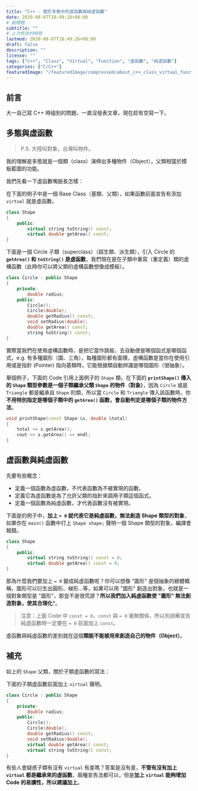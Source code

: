 ```yaml
---
title: "C++ - 關於多態中的虛函數與純虛函數"
date: 2020-08-07T18:49:28+08:00
# 副標題
subtitle: ""
# 上次修改的時間
lastmod: 2020-08-07T18:49:26+08:00
draft: false
description: ""
license: ""
tags: ["C++", "Class", "Virtual", "Function", "虛函數", "純虛函數"]
categories: ["C/C++"]
featuredImage: "/featuredImage/compressed/about_c++_class_virtual_function.png"
---
```


## 前言

大一自己寫 C++ 時碰到的問題，一直沒發表文章，現在趁有空寫一下。

## 多態與虛函數

> P.S. 大陸叫對象，台灣叫物件。

我的理解是多態就是一個類（class）演伸出多種物件（Object），父類相當於模板藍圖的功能。

我們先看一下虛函數嘴臉長怎樣：

在下面的例子中是一個 Base Class（基類、父類），如果函數前面宣告有添加 `virtual` 就是虛函數。

```c++
class Shape
{
    public:
        virtual string toString() const;
        virtual double getArea() const;
}
```

下面是一個 Circle 子類（superclass）（超生類、派生類），引入 Circle 的 **`getArea()` 和 `toString()` 是虛函數**，我們現在是在子類中重寫（重定義）類的虛構函數（此時你可以將父類的虛構函數想像成模板）。

```c++
class Circle : public Shape
{
    private:
        double radius;
    public:
        Circle();
        Circle(double);
        double getRadius() const;
        void setRadius(double);
        double getArea() const;
        string toString() const;
}
```

實際當我們在使用虛構函數時，是把它當作跳板，去自動便是哪個函式是哪個函式，e.g. 有多種圖形（園、三角），每種圖形都有面積，虛構函數是當你在使用引用或是指針 (Pointer) 指向基類時，它能根據類自動辨識是哪個圖形（很抽象）。

舉個例子，下面的 Code 引用上面例子的 `Shape` 類，在下面的 **`printShape()` 傳入的 `Shape` 類型參數是一個子類繼承父類 `Shape` 的物件（對象）**，因為 `Circle` 或是 `Triangle` 都是繼承自 `Shape` 的類，所以當 `Circle` 和 `Triangle` 傳入該函數時，你**不用特別指定是哪個子類中的 `getArea()` 函數，會自動判定是哪個子類的物件方法**。

```c++
void printShape(const Shape &s, double &total)
{
    total += s.getArea();
    cout << s.getArea() << endl;
}
```

## 虛函數與純虛函數

先要有些概念：

- 定義一個函數為虛函數，不代表函數為不被實現的函數。
- 定義它為虛函數是為了允許父類的指針來調用子類這個函式。
- 定義一個函數為純虛函數，才代表函數沒有被實現。

下面是的例子中，**加上 `= 0` 就代表它是純虛函數，無法創造 Shape 類型的對象**，如果你在 `main()` 函數中打上 `Shape shape;` 聲明一個 Shape 類型的對象，編譯會報錯。

```c++
class Shape
{
    public:
        virtual string toString() const = 0;
        virtual double getArea() const = 0;
}
```

那為什麼我們要加上 `= 0` 變成純虛函數呢？你可以想像 "圖形" 是個抽象的總體概稱，圖形可以衍生出圓形、梯形...等，如果可以用 "圖形" 創造出對象，也就是一個對象類型是 "圖形"，那豈不是很荒謬？**所以我們加入純虛函數使 "圖形" 無法創造對象，使其合理化***。

> 注意：上面 Code 中 `const = 0`，`const` 與 `= 0` 毫無關係，所以別誤解宣告純虛函數時一定要在 `= 0` 前面加上 `const`。

虛函數與純虛函數的差別就在這個**類能不能被用來創造自己的物件（Object）**。

## 補充

如上的 `Shape` 父類，關於子類虛函數的寫法：

下面的子類虛函數前面加上 `virtual` 聲明。

```c++
class Circle : public Shape
{
    private:
        double radius;
    public:
        Circle();
        Circle(double);
        double getRadius() const;
        void setRadius(double);
        virtual double getArea() const;
        virtual string toString() const;
}
```

有些人會疑惑子類有沒有 `virtual` 有差嗎？答案是沒有差，**不管有沒有加上 `virtual` 都是繼承來的虛函數**，兩種宣告法都可以，但是**加上 `virtual` 能夠增加 Code 的易讀性，所以建議加上**。